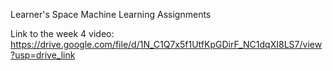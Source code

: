 Learner's Space Machine Learning Assignments


Link to the week 4 video: https://drive.google.com/file/d/1N_C1Q7x5f1UtfKpGDirF_NC1dqXI8LS7/view?usp=drive_link
